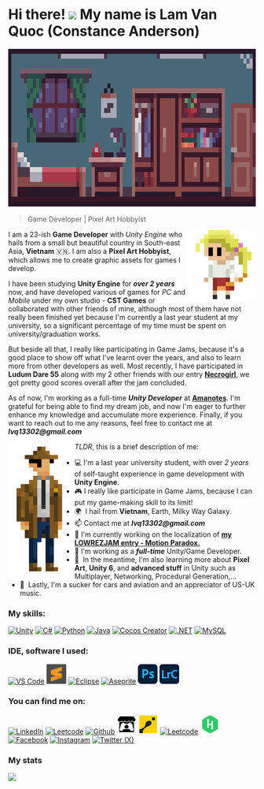 Hi there!
![](https://user-images.githubusercontent.com/18350557/176309783-0785949b-9127-417c-8b55-ab5a4333674e.gif)
My name is Lam Van Quoc (Constance Anderson)
=

<p align="center">
  <img src="./images/Banners/Main_Bedroom.gif" alt="banner" width="800" height="320"/>
</p>

> Game Developer | Pixel Art Hobbyist

<img align="right" src="./images/Laura/Laura_128_L.gif" alt="image" width="140" height="140"/>

I am a 23-ish __Game Developer__ with _Unity Engine_ who hails from a small but beautiful country in South-east Asia, __Vietnam__ 🇻🇳. I am also a __Pixel Art Hobbyist__, which allows me to create graphic assets for games I develop.

I have been studying __Unity Engine__ for ___over 2 years___ now, and have developed various of games for _PC_ and _Mobile_ under my own studio - __CST Games__ or collaborated with other friends of mine, although most of them have not really been finished yet because I'm currently a last year student at my university, so a significant percentage of my time must be spent on university/graduation works.

But beside all that, I really like participating in Game Jams, because it's a good place to show off what I've learnt over the years, and also to learn more from other developers as well. Most recently, I have participated in __Ludum Dare 55__ along with my 2 other friends with our entry [__Necrogirl__]( https://ldjam.com/events/ludum-dare/55/necrogirl), we got pretty good scores overall after the jam concluded.

As of now, I'm working as a full-time ___Unity Developer___ at [__Amanotes__](https://www.amanotes.com/). I'm grateful for being able to find my dream job, and now I'm eager to further enhance my knowledge and accumulate more experience. Finally, if you want to reach out to me any reasons, feel free to contact me at ___lvq13302@gmail.com___

<img align="left" src="./images/Detective/Detective_New_256_R.png" alt="image" width="135" height="270"/>

_TLDR_, this is a brief description of me:
- 💻  I'm a last year university student, with over _2 years_ of self-taught experience in game development with __Unity Engine__.
- 🎮  I really like participate in Game Jams, because I can put my game-making skill to its limit!
- 🌍  I hail from __Vietnam__, Earth, Milky Way Galaxy.
- 📫  Contact me at ___lvq13302@gmail.com___
- 🚀  I'm currently working on the localization of [__my LOWREZJAM entry - Motion Paradox.__](http://github.com/constance012/Motion_Paradox)
- 🏢  I'm working as a ___full-time___ Unity/Game Developer.
- 🧠  In the meantime, I'm also learning more about __Pixel Art__, __Unity 6__, and __advanced stuff__ in Unity such as Multiplayer, Networking, Procedural Generation,...
- 🚗  Lastly, I'm a sucker for cars and aviation and an appreciator of US-UK music.

### My skills:

<p align="left">
  <a href="https://unity.com/" target="_blank" rel="noreferrer"><img src="https://upload.vectorlogo.zone/logos/unity3d/images/562cc0fa-a6c4-45a3-8412-ef8bce616751.svg" width="40" height="40" alt="Unity" /></a>
  <a href="https://docs.microsoft.com/en-us/dotnet/csharp/" target="_blank" rel="noreferrer"><img src="https://raw.githubusercontent.com/danielcranney/readme-generator/main/public/icons/skills/csharp-colored.svg" width="40" height="40" alt="C#" /></a>
  <a href="https://www.python.org/" target="_blank" rel="noreferrer"><img src="https://raw.githubusercontent.com/danielcranney/readme-generator/main/public/icons/skills/python-colored.svg" width="40" height="40" alt="Python" /></a>
  <a href="https://www.oracle.com/java/" target="_blank" rel="noreferrer"><img src="https://raw.githubusercontent.com/danielcranney/readme-generator/main/public/icons/skills/java-colored.svg" width="40" height="40" alt="Java" /></a>
  <a href="https://www.cocos.com/en/creator" target="_blank" rel="noreferrer"><img src="https://cdn.worldvectorlogo.com/logos/cocos-creator-3.svg" width="40" height="40" alt="Cocos Creator" /></a>
  <a href="https://dotnet.microsoft.com/en-us/" target="_blank" rel="noreferrer"><img src="https://raw.githubusercontent.com/danielcranney/readme-generator/main/public/icons/skills/dot-net-colored.svg" width="40" height="40" alt=".NET" /></a>
  <a href="https://www.mysql.com/" target="_blank" rel="noreferrer"><img src="https://raw.githubusercontent.com/danielcranney/readme-generator/main/public/icons/skills/mysql-colored.svg" width="40" height="40" alt="MySQL" /></a>
</p>

### IDE, software I used:

<p align="left">
  <a href="https://code.visualstudio.com/" target="_blank" rel="noreferrer"><img src="https://upload.vectorlogo.zone/logos/visualstudio_code/images/0aea25bb-27bb-427f-8d65-f999bf0cba67.svg" width="40" height="40" alt="VS Code" /></a>
  <a href="https://www.sublimetext.com/" target="_blank" rel="noreferrer"><img src="images/Reference_Logos/sublime_text.png" width="40" height="40" alt="Sublime Text" /></a>
  <a href="https://www.eclipse.org/topics/ide/" target="_blank" rel="noreferrer"><img src="https://www.vectorlogo.zone/logos/eclipse/eclipse-icon.svg" width="40" height="40" alt="Eclipse" /></a>
  <a href="https://aseprite.org/" target="_blank" rel="noreferrer"><img src="https://upload.wikimedia.org/wikipedia/commons/thumb/6/69/Logo_Aseprite.svg/448px-Logo_Aseprite.svg.png" width="40" height="40" alt="Aseprite" /></a>
  <a href="https://www.adobe.com/products/photoshop.html" target="_blank" rel="noreferrer"><img src="images/Reference_Logos/photoshop.png" width="40" height="40" alt="Photoshop" /></a>
  <a href="https://www.adobe.com/products/photoshop-lightroom-classic.html" target="_blank" rel="noreferrer"><img src="images/Reference_Logos/lightroom_classic.png" width="40" height="40" alt="Lightroom Classic" /></a>
</p>

### You can find me on:

<p align="left">
  <a href="https://www.linkedin.com/in/constance012/" target="_blank" rel="noreferrer"><img src="https://www.vectorlogo.zone/logos/linkedin/linkedin-icon.svg" width="40" height="40" alt="LinkedIn" /></a>
  <a href="https://www.glassdoor.com/member/profile" target="_blank" rel="noreferrer"><img src="https://www.vectorlogo.zone/logos/glassdoor/glassdoor-icon.svg" width="40" height="40" alt="Leetcode" /></a>
  <a href="https://github.com/constance012/" target="_blank" rel="noreferrer"><img src="https://www.vectorlogo.zone/logos/github/github-icon.svg" width="40" height="40" alt="Github" /></a>
  <a href="https://constance012.itch.io/" target="_blank" rel="noreferrer"><img src="images/Reference_Logos/itch_io.png" width="40" height="40" alt="Itch.io" /></a>
  <a href="https://www.codingame.com/profile/4305dd8636b8d3e1b2def69281a960d45936085/" target="_blank" rel="noreferrer"><img src="images/Reference_Logos/codingame.png" width="40" height="40" alt="CodinGame" /></a>
  <a href="https://leetcode.com/u/constance012/" target="_blank" rel="noreferrer"><img src="https://cdn.iconscout.com/icon/free/png-512/free-leetcode-3521542-2944960.png?f=webp&w=256" width="40" height="40" alt="Leetcode" /></a>
  <a href="https://www.hackerrank.com/profile/lvq13302" target="_blank" rel="noreferrer"><img src="images/Reference_Logos/hackerrank.png" width="40" height="40" alt="HackerRank" /></a>
  <a href="https://facebook.com/lvq.002/" target="_blank" rel="noreferrer"><img src="https://www.vectorlogo.zone/logos/facebook/facebook-official.svg" width="40" height="40" alt="Facebook" /></a>
  <a href="https://www.instagram.com/_constance_02_/" target="_blank" rel="noreferrer"><img src="https://www.vectorlogo.zone/logos/instagram/instagram-icon.svg" width="40" height="40" alt="Instagram" /></a>
  <a href="https://twitter.com/_constance_012/" target="_blank" rel="noreferrer"><img src="https://www.vectorlogo.zone/logos/twitter/twitter-official.svg" width="40" height="40" alt="Twitter (X)" /></a>
</p>

### My stats

<a href="http://www.github.com/constance012"><img src="https://github-readme-streak-stats.herokuapp.com/?user=constance012&stroke=ffffff&background=1c1917&ring=a855f7&fire=a855f7&currStreakNum=ffffff&currStreakLabel=a855f7&sideNums=ffffff&sideLabels=ffffff&dates=ffffff&hide_border=true" /></a>

<!---
constance012/constance012 is a ✨ special ✨ repository because its `README.md` (this file) appears on your GitHub profile.
You can click the Preview link to take a look at your changes.
--->
